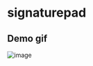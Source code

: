 # signaturepad

Demo gif
-----
![image](https://github.com/MohamedAbd0/hand-signature-with-flutter/blob/main/screenshots/demo.gif)
